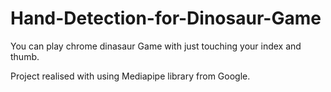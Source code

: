 # Hand-Detection-for-Dinosaur-Game
You can play chrome dinasaur Game with just touching your index and thumb.



Project realised with using Mediapipe library from Google.
